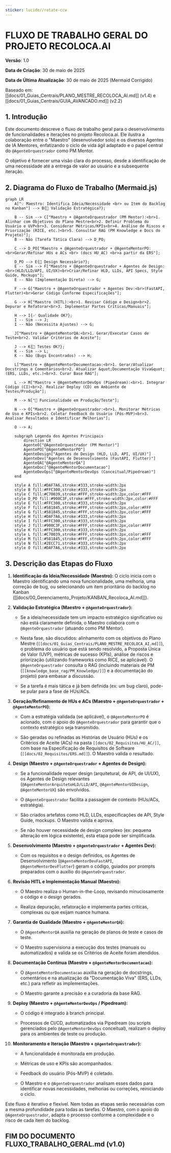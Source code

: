 ```yaml
---
sticker: lucide//rotate-ccw
---
```

# FLUXO DE TRABALHO GERAL DO PROJETO RECOLOCA.AI

**Versão**: 1.0

**Data de Criação**: 30 de maio de 2025

**Data de Última Atualização**: 30 de maio de 2025 (Mermaid Corrigido)

Baseado em: [[docs/01_Guias_Centrais/PLANO_MESTRE_RECOLOCA_AI.md]] (v1.4) e [[docs/01_Guias_Centrais/GUIA_AVANCADO.md]] (v2.2)
## 1. Introdução

Este documento descreve o fluxo de trabalho geral para o desenvolvimento de funcionalidades e iterações no projeto Recoloca.ai. Ele ilustra a colaboração entre o "Maestro" (desenvolvedor solo) e os diversos Agentes de IA Mentores, enfatizando o ciclo de vida ágil adaptado e o papel central do `@AgenteOrquestrador` como PM Mentor.

O objetivo é fornecer uma visão clara do processo, desde a identificação de uma necessidade até a entrega de valor ao usuário e a subsequente iteração.
## 2. Diagrama do Fluxo de Trabalho (Mermaid.js)

```mermaid
graph LR
    A["💡 Maestro: Identifica Ideia/Necessidade <br> ou Item do Backlog no Kanban"] --> B{🎯 Validação Estratégica?};

    B -- Sim --> C["Maestro + @AgenteOrquestrador (PM Mentor):<br>1. Alinhar com Objetivos do Plano Mestre<br>2. Definir Problema do Usuário e UVP<br>3. Considerar Métricas/KPIs<br>4. Análise de Riscos e Priorização (RICE, etc.)<br>5. Consultar RAG (PM Knowledge e Docs do Projeto)"];
    B -- Não (Tarefa Tática Clara) --> D_PO;

    C --> D_PO["Maestro + @AgenteOrquestrador + @AgenteMentorPO:<br>Gerar/Refinar HUs e ACs <br> (docs HU_AC) <br>a partir da ERS"];

    D_PO --> E{📐 Design Necessário?};
    E -- Sim --> F["Maestro + @AgenteOrquestrador + Agentes de Design:<br>(HLD/LLD/API, UI/UX)<br>Criar/Refinar HLD, LLDs, API Specs, Style Guide, Mockups"];
    E -- Não (Implementação Direta) --> G;

    F --> G["Maestro + @AgenteOrquestrador + Agentes Dev:<br>(FastAPI, Flutter)<br>Gerar Código Conforme Especificações"];

    G --> H["Maestro (HITL):<br>1. Revisar Código e Design<br>2. Depurar e Refatorar<br>3. Implementar Partes Críticas/Manuais"];

    H --> I{✅ Qualidade OK?};
    I -- Sim --> J;
    I -- Não (Necessita Ajustes) --> G;

    J["Maestro + @AgenteMentorQA:<br>1. Gerar/Executar Casos de Teste<br>2. Validar Critérios de Aceite"];

    J --> K{🧪 Testes OK?};
    K -- Sim --> L;
    K -- Não (Bugs Encontrados) --> H;

    L["Maestro + @AgenteMentorDocumentacao:<br>1. Gerar/Atualizar Docstrings e Comentários<br>2. Atualizar &quot;Documentação Viva&quot; (ERS, LLDs, etc.)<br>3. Curar Base RAG"];

    L --> M["Maestro + @AgenteMentorDevOps (Pipedream):<br>1. Integrar Código (CI)<br>2. Realizar Deploy (CD) em Ambiente de Testes/Produção"];

    M --> N["🚀 Funcionalidade em Produção/Teste"];

    N --> O["Maestro + @AgenteOrquestrador:<br>1. Monitorar Métricas de Uso e KPIs<br>2. Coletar Feedback do Usuário (Pós-MVP)<br>3. Analisar Resultados e Identificar Melhorias"];

    O --> A;

    subgraph Legenda dos Agentes Principais
        direction LR
        AgenteO["@AgenteOrquestrador (PM Mentor)"]
        AgentePO["@AgenteMentorPO"]
        AgenteDesign["Agentes de Design (HLD, LLD, API, UI/UX)"]
        AgenteDev["Agentes de Desenvolvimento (FastAPI, Flutter)"]
        AgenteQA["@AgenteMentorQA"]
        AgenteDoc["@AgenteMentorDocumentacao"]
        AgenteDevOps["@AgenteMentorDevOps (Conceitual/Pipedream)"]
    end

    style A fill:#DAF7A6,stroke:#333,stroke-width:2px
    style B fill:#FFC300,stroke:#333,stroke-width:2px
    style C fill:#C70039,stroke:#FFF,stroke-width:2px,color:#FFF
    style D_PO fill:#900C3F,stroke:#FFF,stroke-width:2px,color:#FFF
    style E fill:#FFC300,stroke:#333,stroke-width:2px
    style F fill:#581845,stroke:#FFF,stroke-width:2px,color:#FFF
    style G fill:#581845,stroke:#FFF,stroke-width:2px,color:#FFF
    style H fill:#DAF7A6,stroke:#333,stroke-width:2px
    style I fill:#FFC300,stroke:#333,stroke-width:2px
    style J fill:#900C3F,stroke:#FFF,stroke-width:2px,color:#FFF
    style K fill:#FFC300,stroke:#333,stroke-width:2px
    style L fill:#C70039,stroke:#FFF,stroke-width:2px,color:#FFF
    style M fill:#581845,stroke:#FFF,stroke-width:2px,color:#FFF
    style N fill:#2ECC71,stroke:#333,stroke-width:2px
    style O fill:#DAF7A6,stroke:#333,stroke-width:2px

```

## 3. Descrição das Etapas do Fluxo

1. **Identificação da Ideia/Necessidade (Maestro):** O ciclo inicia com o Maestro identificando uma nova funcionalidade, uma melhoria, uma correção de bug, ou selecionando um item prioritário do backlog no Kanban ([[docs/00_Gerenciamento_Projeto/KANBAN_Recoloca_AI.md]]).
    
2. **Validação Estratégica (Maestro + `@AgenteOrquestrador`):**
    
    - Se a ideia/necessidade tem um impacto estratégico significativo ou não está claramente definida, o Maestro colabora com o `@AgenteOrquestrador` (atuando como PM Mentor).
        
    - Nesta fase, são discutidos: alinhamento com os objetivos do Plano Mestre (`[[docs/01_Guias_Centrais/PLANO_MESTRE_RECOLOCA_AI.md]]`), o problema do usuário que está sendo resolvido, a Proposta Única de Valor (UVP), métricas de sucesso (KPIs), análise de riscos e priorização (utilizando frameworks como RICE, se aplicável). O `@AgenteOrquestrador` consulta o RAG (incluindo materiais de PM (`[[knowledge_base_rag/PM_Knowledge/]]`) e a documentação do projeto) para embasar a discussão.
        
    - Se a tarefa é mais tática e já bem definida (ex: um bug claro), pode-se pular para a fase de HUs/ACs.
        
3. **Geração/Refinamento de HUs e ACs (Maestro + `@AgenteOrquestrador` + `@AgenteMentorPO`):**
    
    - Com a estratégia validada (se aplicável), o `@AgenteMentorPO` é acionado, com o apoio do `@AgenteOrquestrador` para garantir que o contexto estratégico seja transmitido.
        
    - São geradas ou refinadas as Histórias de Usuário (HUs) e os Critérios de Aceite (ACs) na pasta `[[docs/02_Requisitos/HU_AC/]]`, com base na Especificação de Requisitos de Software (`[[docs/02_Requisitos/ERS.md]]`). O Maestro valida o resultado.
        
4. **Design (Maestro + `@AgenteOrquestrador` + Agentes de Design):**
    
    - Se a funcionalidade requer design (arquitetural, de API, de UI/UX), os Agentes de Design relevantes (`@AgenteMentorArquitetoHLD/LLD/API`, `@AgenteMentorUIDesign`, `@AgenteMentorUX`) são envolvidos.
        
    - O `@AgenteOrquestrador` facilita a passagem de contexto (HUs/ACs, estratégia).
        
    - São criados artefatos como HLD, LLDs, especificações de API, Style Guide, mockups. O Maestro valida e aprova.
        
    - Se não houver necessidade de design complexo (ex: pequena alteração em lógica existente), esta etapa pode ser simplificada.
        
5. **Desenvolvimento (Maestro + `@AgenteOrquestrador` + Agentes Dev):**
    
    - Com os requisitos e o design definidos, os Agentes de Desenvolvimento (`@AgenteMentorDevFastAPI`, `@AgenteMentorDevFlutter`) geram o código, guiados por prompts preparados com o auxílio do `@AgenteOrquestrador`.
        
6. **Revisão HITL e Implementação Manual (Maestro):**
    
    - O Maestro realiza o Human-in-the-Loop, revisando minuciosamente o código e o design gerados.
        
    - Realiza depuração, refatoração e implementa partes críticas, complexas ou que exijam nuance humana.
        
7. **Garantia de Qualidade (Maestro + `@AgenteMentorQA`):**
    
    - O `@AgenteMentorQA` auxilia na geração de planos de teste e casos de teste.
        
    - O Maestro supervisiona a execução dos testes (manuais ou automatizados) e valida se os Critérios de Aceite foram atendidos.
        
8. **Documentação Contínua (Maestro + `@AgenteMentorDocumentacao`):**
    
    - O `@AgenteMentorDocumentacao` auxilia na geração de docstrings, comentários e na atualização da "Documentação Viva" (ERS, LLDs, etc.) para refletir as implementações.
        
    - O Maestro garante a precisão e a curadoria da base RAG.
        
9. **Deploy (Maestro + `@AgenteMentorDevOps` / Pipedream):**
    
    - O código é integrado à branch principal.
        
    - Processos de CI/CD, automatizados via Pipedream (ou scripts gerenciados pelo `@AgenteMentorDevOps` conceitual), realizam o deploy para os ambientes de teste ou produção.
        
10. **Monitoramento e Iteração (Maestro + `@AgenteOrquestrador`):**
    
    - A funcionalidade é monitorada em produção.
        
    - Métricas de uso e KPIs são acompanhados.
        
    - Feedback do usuário (Pós-MVP) é coletado.
        
    - O Maestro e o `@AgenteOrquestrador` analisam esses dados para identificar novas necessidades, melhorias ou correções, reiniciando o ciclo.
        

Este fluxo é iterativo e flexível. Nem todas as etapas serão necessárias com a mesma profundidade para todas as tarefas. O Maestro, com o apoio do `@AgenteOrquestrador`, adapta o processo conforme a complexidade e o risco de cada item do backlog.

## FIM DO DOCUMENTO FLUXO_TRABALHO_GERAL.md (v1.0)